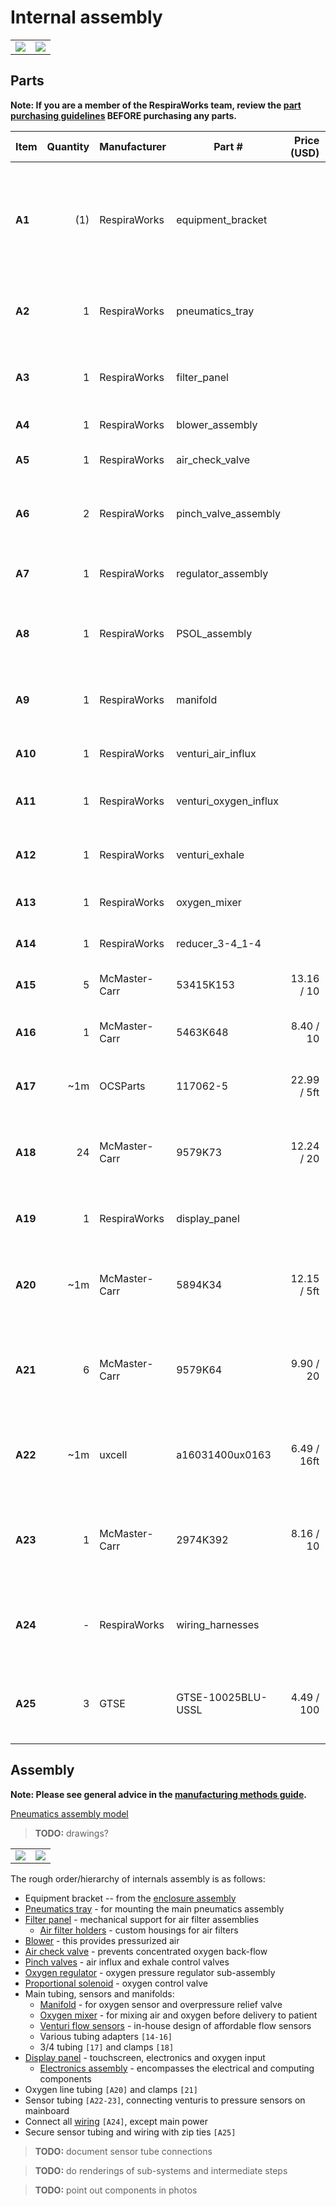 # Internal assembly

|  |  |
:------------------:|:-----------------:|
| [![](images/rendering_smaller.jpg)](images/rendering_full.jpg)  | [![](images/open_back_smaller.jpg)](images/open_back.jpg) |

## Parts

**Note: If you are a member of the RespiraWorks team, review the [part purchasing guidelines][ppg]
BEFORE purchasing any parts.**

[ppg]: ../purchasing_guidelines.md

| Item  | Quantity | Manufacturer   | Part #                | Price (USD)  | Sources[*][ppg]| Notes |
| ----- |---------:| -------------- | --------------------- | ------------:|:--------------:| ----- |
|**A1** | (1)      | RespiraWorks   | equipment_bracket     |              | [Rw][a1rw]     | Metal bracket holding the internal assembly together **from enclosure assemebly** |
|**A2** | 1        | RespiraWorks   | pneumatics_tray       |              | [Rw][a2rw]     | Acrylic tray upon which most of the pneumatics are mounted |
|**A3** | 1        | RespiraWorks   | filter_panel          |              | [Rw][a3rw]     | Lower front panel assembly with air filters |
|**A4** | 1        | RespiraWorks   | blower_assembly       |              | [Rw][a4rw]     | Blower sub-assembly |
|**A5** | 1        | RespiraWorks   | air_check_valve       |              | [Rw][a5rw]     | Air check valve sub-assembly |
|**A6** | 2        | RespiraWorks   | pinch_valve_assembly  |              | [Rw][a6rw]     | Proportional pinch valve sub-assemblies with tubing |
|**A7** | 1        | RespiraWorks   | regulator_assembly    |              | [Rw][a7rw]     | Oxygen pressure regulator assembly |
|**A8** | 1        | RespiraWorks   | PSOL_assembly         |              | [Rw][a8rw]     | Proportional solenoid oxygen control valve assembly |
|**A9** | 1        | RespiraWorks   | manifold              |              | [Rw][a9rw]     | Oxygen sensor and overpressure relief valve manifold |
|**A10**| 1        | RespiraWorks   | venturi_air_influx    |              | [Rw][a10rw]    | Venturi flow sensor, air influx variant |
|**A11**| 1        | RespiraWorks   | venturi_oxygen_influx |              | [Rw][a11rw]    | Venturi flow sensor, oxygen influx variant |
|**A12**| 1        | RespiraWorks   | venturi_exhale        |              | [Rw][a12rw]    | Venturi flow sensor, exhale variant |
|**A13**| 1        | RespiraWorks   | oxygen_mixer          |              | [Rw][a13rw]    | Oxygen mixing chamber |
|**A14**| 1        | RespiraWorks   | reducer_3-4_1-4       |              | [Rw][a14rw]    | 1/4"ID x 3/4"ID reducer |
|**A15**| 5        | McMaster-Carr  | 53415K153             | 13.16 / 10   | [C][a15mcmc]   | 3/4"ID barbed elbow |
|**A16**| 1        | McMaster-Carr  | 5463K648              | 8.40 / 10    | [C][a16mcmc]   | 3/4"ID x 3/8"ID barbed reducer |
|**A17**| ~1m      | OCSParts       | 117062-5              | 22.99 / 5ft  | [Z][a17amzn]   | Soft 3/4"ID 1"OD tubing, for main line tubing |
|**A18**| 24       | McMaster-Carr  | 9579K73               | 12.24 / 20   | [C][a18mcmc]   | Herbie clip K (22.2-24.9mm) for clamping 1"OD, main tubing |
|**A19**| 1        | RespiraWorks   | display_panel         |              | [Rw][a19rw]    | Display panel and electronics assembly |
|**A20**| ~1m      | McMaster-Carr  | 5894K34               | 12.15 / 5ft  | [C][a20mcmc]   | 1/4"ID 3/8"OD Tygon tubing, for oxygen line tubing |
|**A21**| 6        | McMaster-Carr  | 9579K64               | 9.90 / 20    | [C][a21mcmc]   | Herbie clip BB (9.2-10.3mm) for clamping 3/8"OD, oxygen line tubing |
|**A22**| ~1m      | uxcell         | a16031400ux0163       | 6.49 / 16ft  | [Z][a22amzn]   | 2.5 mm tubing for connecting venturis to pressure sensors |
|**A23**| 1        | McMaster-Carr  | 2974K392              | 8.16 / 10    | [C][a23mcmc]   | sensing tube 3/23" y-junction, for teeing off to patient pressure sensor |
|**A24**| -        | RespiraWorks   | wiring_harnesses      |              | [Rw][a24rw]    | Various wiring harnesses, as described on the linked page |
|**A25**| 3        | GTSE           | GTSE-10025BLU-USSL    | 4.49 / 100   | [Z][a25amzn]   | Zip ties, for securing sensor tubing and wiring harnesses |

[a1rw]:    ../enclosure
[a2rw]:    tray
[a3rw]:    filter_panel
[a4rw]:    blower
[a5rw]:    air_check_valve
[a6rw]:    pinch_valve
[a7rw]:    regulator
[a8rw]:    PSOL
[a9rw]:    manifold
[a10rw]:   venturi
[a11rw]:   venturi
[a12rw]:   venturi
[a13rw]:   mixer
[a14rw]:   reducer_3-4_1-4
[a15mcmc]: https://www.mcmaster.com/53415K153/
[a16mcmc]: https://www.mcmaster.com/5463K648
[a17amzn]: https://www.amazon.com/gp/product/B01LZ5ZK53
[a18mcmc]: https://www.mcmaster.com/9579K73
[a19rw]:   display_panel
[a20mcmc]: https://www.mcmaster.com/5894K34
[a21mcmc]: https://www.mcmaster.com/9579K64
[a22amzn]: https://www.amazon.com/gp/product/B01F4BJ7PI
[a23mcmc]: https://www.mcmaster.com/2974K392
[a24rw]:   ../wiring
[a25amzn]: https://www.amazon.com/GTSE-Small-Strength-Nylon-Cable/dp/B086H4TR5Y

## Assembly

**Note: Please see general advice in the [manufacturing methods guide](../methods).**

[Pneumatics assembly model](internals.iam)

>**TODO:** drawings?

|  |  |
:------------------:|:-----------------:|
| [![](images/top_no_display_smaller.jpg)](images/top_no_display.jpg) | [![](images/botton_no_display_smaller.jpg)](images/botton_no_display.jpg) |

The rough order/hierarchy of internals assembly is as follows:

* Equipment bracket -- from the [enclosure assembly](../enclosure)
* [Pneumatics tray](tray) - for mounting the main pneumatics assembly
* [Filter panel](filter_panel) - mechanical support for air filter assemblies
    * [Air filter holders](filter_panel/filter_holder) - custom housings for air filters
* [Blower](blower) - this provides pressurized air
* [Air check valve](air_check_valve) - prevents concentrated oxygen back-flow
* [Pinch valves](pinch_valve) - air influx and exhale control valves
* [Oxygen regulator](regulator) - oxygen pressure regulator sub-assembly
* [Proportional solenoid](PSOL) - oxygen control valve
* Main tubing, sensors and manifolds:
    * [Manifold](manifold) - for oxygen sensor and overpressure relief valve
    * [Oxygen mixer](mixer) - for mixing air and oxygen before delivery to patient
    * [Venturi flow sensors](venturi) - in-house design of affordable flow sensors
    * Various tubing adapters `[14-16]`
    * 3/4 tubing `[17]` and clamps `[18]`
* [Display panel](display_panel) - touchscreen, electronics and oxygen input
    * [Electronics assembly](display_panel/electronics) - encompasses the electrical and computing components
* Oxygen line tubing `[A20]` and clamps `[21]`
* Sensor tubing `[A22-23]`, connecting venturis to pressure sensors on mainboard
* Connect all [wiring](../wiring) `[A24]`, except main power
* Secure sensor tubing and wiring with zip ties `[A25]`

>**TODO:** document sensor tube connections

>**TODO:** do renderings of sub-systems and intermediate steps

>**TODO:** point out components in photos

